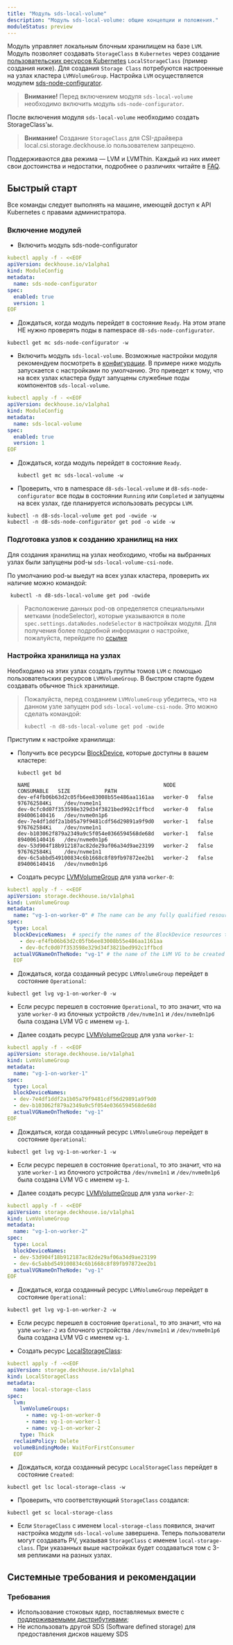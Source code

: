 ```yaml
---
title: "Модуль sds-local-volume"
description: "Модуль sds-local-volume: общие концепции и положения."
moduleStatus: preview
---
```


Модуль управляет локальным блочным хранилищем на базе `LVM`. Модуль позволяет создавать `StorageClass` в `Kubernetes` через создание [пользовательских ресурсов Kubernetes](./cr.html) `LocalStorageClass` (пример создания ниже).
Для создания `Storage Class` потребуются настроенные на узлах кластера `LVMVolumeGroup`. Настройка `LVM` осуществляется модулем [sds-node-configurator](../../sds-node-configurator/).
> **Внимание!** Перед включением модуля `sds-local-volume` необходимо включить модуль `sds-node-configurator`.
>
После включения модуля `sds-local-volume` необходимо создать StorageClass'ы.

> **Внимание!** Создание `StorageClass` для CSI-драйвера local.csi.storage.deckhouse.io пользователем запрещено.

Поддерживаются два режима — LVM и LVMThin.
Каждый из них имеет свои достоинства и недостатки, подробнее о различиях читайте в [FAQ](./faq.html#когда-следует-использовать-lvm-а-когда-lvmthin).

## Быстрый старт

Все команды следует выполнять на машине, имеющей доступ к API Kubernetes с правами администратора.

### Включение модулей

- Включить модуль sds-node-configurator

```yaml
kubectl apply -f - <<EOF
apiVersion: deckhouse.io/v1alpha1
kind: ModuleConfig
metadata:
  name: sds-node-configurator
spec:
  enabled: true
  version: 1
EOF
```

- Дождаться, когда модуль перейдет в состояние `Ready`. На этом этапе НЕ нужно проверять поды в namespace `d8-sds-node-configurator`.

```shell
kubectl get mc sds-node-configurator -w
 ```

- Включить модуль `sds-local-volume`. Возможные настройки модуля рекомендуем посмотреть в [конфигурации](./configuration.html). В примере ниже модуль запускается с настройками по умолчанию. Это приведет к тому, что на всех узлах кластера будут запущены служебные поды компонентов `sds-local-volume`.

```yaml
kubectl apply -f - <<EOF
apiVersion: deckhouse.io/v1alpha1
kind: ModuleConfig
metadata:
  name: sds-local-volume
spec:
  enabled: true
  version: 1
EOF
```

- Дождаться, когда модуль перейдет в состояние `Ready`.

  ```shell
  kubectl get mc sds-local-volume -w
  ```

- Проверить, что в namespace `d8-sds-local-volume` и `d8-sds-node-configurator` все поды в состоянии `Running` или `Completed` и запущены на всех узлах, где планируется использовать ресурсы `LVM`.

```shell
kubectl -n d8-sds-local-volume get pod -owide -w
kubectl -n d8-sds-node-configurator get pod -o wide -w
```

### Подготовка узлов к созданию хранилищ на них
Для создания хранилищ на узлах необходимо, чтобы на выбранных узлах были запущены pod-ы `sds-local-volume-csi-node`. 

По умолчанию pod-ы выедут на всех узлах кластера, проверить их наличие можно командой:

```shell
 kubectl -n d8-sds-local-volume get pod -owide
 ```

> Расположение данных pod-ов определяется специальными метками (nodeSelector), которые указываются в поле `spec.settings.dataNodes.nodeSelector` в настройках модуля. Для получения более подробной информации о настройке, пожалуйста, перейдите по [ссылке](./faq.html#я-не-хочу-чтобы-модуль-использовался-на-всех-узлах-кластера-как-мне-выбрать-желаемые-узлы)

### Настройка хранилища на узлах
Необходимо на этих узлах создать группы томов `LVM` с помощью пользовательских ресурсов `LVMVolumeGroup`. В быстром старте будем создавать обычное `Thick` хранилище.

> Пожалуйста, перед созданием `LVMVolumeGroup` убедитесь, что на данном узле запущен pod `sds-local-volume-csi-node`. Это можно сделать командой:
> 
> ```shell
> kubectl -n d8-sds-local-volume get pod -owide
> ```

Приступим к настройке хранилища:

- Получить все ресурсы [BlockDevice](../../sds-node-configurator/stable/cr.html#blockdevice), которые доступны в вашем кластере:

  ```shell
  kubectl get bd
  
  NAME                                           NODE       CONSUMABLE   SIZE           PATH
  dev-ef4fb06b63d2c05fb6ee83008b55e486aa1161aa   worker-0   false        976762584Ki    /dev/nvme1n1
  dev-0cfc0d07f353598e329d34f3821bed992c1ffbcd   worker-0   false        894006140416   /dev/nvme0n1p6
  dev-7e4df1ddf2a1b05a79f9481cdf56d29891a9f9d0   worker-1   false        976762584Ki    /dev/nvme1n1
  dev-b103062f879a2349a9c5f054e0366594568de68d   worker-1   false        894006140416   /dev/nvme0n1p6
  dev-53d904f18b912187ac82de29af06a34d9ae23199   worker-2   false        976762584Ki    /dev/nvme1n1
  dev-6c5abbd549100834c6b1668c8f89fb97872ee2b1   worker-2   false        894006140416   /dev/nvme0n1p6
  ```

- Создать ресурс [LVMVolumeGroup](../../sds-node-configurator/stable/cr.html#lvmvolumegroup) для узла `worker-0`:

```yaml
kubectl apply -f - <<EOF
apiVersion: storage.deckhouse.io/v1alpha1
kind: LvmVolumeGroup
metadata:
  name: "vg-1-on-worker-0" # The name can be any fully qualified resource name in Kubernetes. This LvmVolumeGroup resource name will be used to create LocalStorageClass in the future
spec:
  type: Local
  blockDeviceNames:  # specify the names of the BlockDevice resources that are located on the target node and whose CONSUMABLE is set to true. Note that the node name is not specified anywhere since it is derived from BlockDevice resources.
    - dev-ef4fb06b63d2c05fb6ee83008b55e486aa1161aa
    - dev-0cfc0d07f353598e329d34f3821bed992c1ffbcd
  actualVGNameOnTheNode: "vg-1" # the name of the LVM VG to be created from the above block devices on the node 
  EOF
```

- Дождаться, когда созданный ресурс `LVMVolumeGroup` перейдет в состояние `Operational`:

```shell
kubectl get lvg vg-1-on-worker-0 -w
```

- Если ресурс перешел в состояние `Operational`, то это значит, что на узле `worker-0` из блочных устройств `/dev/nvme1n1` и `/dev/nvme0n1p6` была создана LVM VG с именем `vg-1`.

- Далее создать ресурс [LVMVolumeGroup](../../sds-node-configurator/stable/cr.html#lvmvolumegroup) для узла `worker-1`:

```yaml
kubectl apply -f - <<EOF
apiVersion: storage.deckhouse.io/v1alpha1
kind: LvmVolumeGroup
metadata:
  name: "vg-1-on-worker-1"
spec:
  type: Local
  blockDeviceNames:
  - dev-7e4df1ddf2a1b05a79f9481cdf56d29891a9f9d0
  - dev-b103062f879a2349a9c5f054e0366594568de68d
  actualVGNameOnTheNode: "vg-1"
EOF
```

- Дождаться, когда созданный ресурс `LVMVolumeGroup` перейдет в состояние `Operational`:

```shell
kubectl get lvg vg-1-on-worker-1 -w
```

- Если ресурс перешел в состояние `Operational`, то это значит, что на узле `worker-1` из блочного устройства `/dev/nvme1n1` и `/dev/nvme0n1p6` была создана LVM VG с именем `vg-1`.

- Далее создать ресурс [LVMVolumeGroup](../../sds-node-configurator/stable/cr.html#lvmvolumegroup) для узла `worker-2`:

```yaml
kubectl apply -f - <<EOF
apiVersion: storage.deckhouse.io/v1alpha1
kind: LvmVolumeGroup
metadata:
  name: "vg-1-on-worker-2"
spec:
  type: Local
  blockDeviceNames:
  - dev-53d904f18b912187ac82de29af06a34d9ae23199
  - dev-6c5abbd549100834c6b1668c8f89fb97872ee2b1
  actualVGNameOnTheNode: "vg-1"
EOF
```

- Дождаться, когда созданный ресурс `LVMVolumeGroup` перейдет в состояние `Operational`:

```shell
kubectl get lvg vg-1-on-worker-2 -w
```

- Если ресурс перешел в состояние `Operational`, то это значит, что на узле `worker-2` из блочного устройства `/dev/nvme1n1` и `/dev/nvme0n1p6` была создана LVM VG с именем `vg-1`.

- Создать ресурс [LocalStorageClass](./cr.html#localstorageclass):

```yaml
kubectl apply -f -<<EOF
apiVersion: storage.deckhouse.io/v1alpha1
kind: LocalStorageClass
metadata:
  name: local-storage-class
spec:
  lvm:
    lvmVolumeGroups:
      - name: vg-1-on-worker-0
      - name: vg-1-on-worker-1
      - name: vg-1-on-worker-2
    type: Thick
  reclaimPolicy: Delete
  volumeBindingMode: WaitForFirstConsumer
  EOF
```

- Дождаться, когда созданный ресурс `LocalStorageClass` перейдет в состояние `Created`:

```shell
kubectl get lsc local-storage-class -w
```

- Проверить, что соответствующий `StorageClass` создался:

```shell
kubectl get sc local-storage-class
```

- Если `StorageClass` с именем `local-storage-class` появился, значит настройка модуля `sds-local-volume` завершена. Теперь пользователи могут создавать PV, указывая `StorageClass` с именем `local-storage-class`. При указанных выше настройках будет создаваться том с 3-мя репликами на разных узлах.

## Системные требования и рекомендации

### Требования

- Использование стоковых ядер, поставляемых вместе с [поддерживаемыми дистрибутивами](https://deckhouse.ru/documentation/v1/supported_versions.html#linux);
- Не использовать другой SDS (Software defined storage) для предоставления дисков нашему SDS
